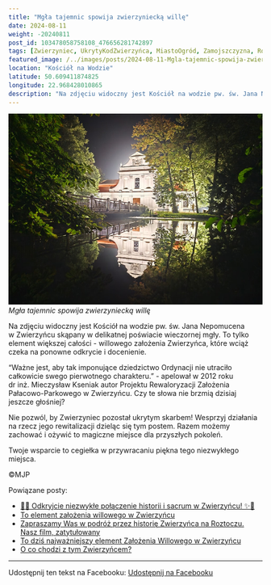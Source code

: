 ```yaml
---
title: "Mgła tajemnic spowija zwierzyniecką willę"
date: 2024-08-11
weight: -20240811
post_id: 103478058758108_476656281742897
tags: [Zwierzyniec, UkrytyKodZwierzyńca, MiastoOgród, Zamojszczyzna, Roztocze, Lubelskie, villarestituta, turystyka, dziedzictwo, zabytki, krajobrazy, TajemnicePrzeszłości, PodróżeWczasie, MagiczneMiejsce]
featured_image: /../images/posts/2024-08-11-Mgla-tajemnic-spowija-zwierzyniecka-wille.jpg
location: "Kościół na Wodzie"
latitude: 50.609411874825
longitude: 22.968428010865
description: "Na zdjęciu widoczny jest Kościół na wodzie pw. św. Jana Nepomucena w Zwierzyńcu skąpany w delikatnej poświacie wieczornej mgły. To tylko element więks..."
---
```


![Mgła tajemnic spowija zwierzyniecką willę](/images/posts/2024-08-11-Mgla-tajemnic-spowija-zwierzyniecka-wille.jpg)
*Mgła tajemnic spowija zwierzyniecką willę*

Na zdjęciu widoczny jest Kościół na wodzie pw. św. Jana Nepomucena w Zwierzyńcu skąpany w delikatnej poświacie wieczornej mgły. To tylko element większej całości - willowego założenia Zwierzyńca, które wciąż czeka na ponowne odkrycie i docenienie.

“Ważne jest, aby tak imponujące dziedzictwo Ordynacji nie utraciło całkowicie swego pierwotnego charakteru.” - apelował w 2012 roku dr inż. Mieczysław Kseniak autor Projektu Rewaloryzacji Założenia Pałacowo-Parkowego w Zwierzyńcu. Czy te słowa nie brzmią dzisiaj jeszcze głośniej?

Nie pozwól, by Zwierzyniec pozostał ukrytym skarbem!
Wesprzyj działania na rzecz jego rewitalizacji dzieląc się tym postem. Razem możemy zachować i ożywić to magiczne miejsce dla przyszłych pokoleń.

Twoje wsparcie to cegiełka w przywracaniu piękna tego niezwykłego miejsca.



©MJP

Powiązane posty:
- [🌟✨ Odkryjcie niezwykłe połączenie historii i sacrum w Zwierzyńcu! ✨🌟](/posts/-Odkryjcie-niezwykle-polaczenie-historii-i-sacrum)
- [To element założenia willowego w Zwierzyńcu](/posts/To-element-zalozenia-willowego-w-Zwierzyncu)
- [Zapraszamy Was w podróż przez historię Zwierzyńca na Roztoczu. Nasz film, zatytułowany ](/posts/Zapraszamy-Was-w-podroz-przez-historie-Zwierzynca)
- [To dziś najważniejszy element Założenia Willowego w Zwierzyńcu](/posts/To-dzis-najwazniejszy-element-Zalozenia-Willowego)
- [O co chodzi z tym Zwierzyńcem?](/posts/O-co-chodzi-z-tym-Zwierzyncem)


---

Udostępnij ten tekst na Facebooku:
[Udostępnij na Facebooku](https://www.facebook.com/sharer/sharer.php?u=https://stowarzyszeniewachniewskiej.pl/posts/Mgla-tajemnic-spowija-zwierzyniecka-wille)

<script type="application/ld+json">
{
  "@context": "https://schema.org",
  "@type": "BlogPosting",
  "headline": "Mgła tajemnic spowija zwierzyniecką willę",
  "datePublished": "2024-08-11",
  "dateModified": "2024-08-11",
  "author": {
    "@type": "Person",
    "name": "Michał Jan Patyk"
  },
  "publisher": {
    "@type": "Organization",
    "name": "Stowarzyszenie im. Aleksandry Wachniewskiej",
    "logo": {
      "@type": "ImageObject",
      "url": "https://stowarzyszeniewachniewskiej.pl/images/logo/logo.svg"
    }
  },
  "mainEntityOfPage": {
    "@type": "WebPage",
    "@id": "https://stowarzyszeniewachniewskiej.pl/posts/Mgla-tajemnic-spowija-zwierzyniecka-wille"
  },
  "image": {
    "@type": "ImageObject",
    "url": "https://stowarzyszeniewachniewskiej.pl/images/posts/2024-08-11-Mgla-tajemnic-spowija-zwierzyniecka-wille.jpg"
  },
  "articleSection": "Dziedzictwo Kulturowe i Zabytki",
  "keywords": "Zwierzyniec, UkrytyKodZwierzyńca, MiastoOgród, Zamojszczyzna, Roztocze, Lubelskie, villarestituta, turystyka, dziedzictwo, zabytki, krajobrazy, TajemnicePrzeszłości, PodróżeWczasie, MagiczneMiejsce",
  "wordCount": 112,
  "articleBody": "Na zdjęciu widoczny jest Kościół na wodzie pw. św. Jana Nepomucena w Zwierzyńcu skąpany w delikatnej poświacie wieczornej mgły. To tylko element większej całości - willowego założenia Zwierzyńca, które wciąż czeka na ponowne odkrycie i docenienie.\n\n“Ważne jest, aby tak imponujące dziedzictwo Ordynacji nie utraciło całkowicie swego pierwotnego charakteru.” - apelował w 2012 roku dr inż. Mieczysław Kseniak autor Projektu Rewaloryzacji Założenia Pałacowo-Parkowego w Zwierzyńcu. Czy te słowa nie brzmią dzisiaj jeszcze głośniej?\n\nNie pozwól, by Zwierzyniec pozostał ukrytym skarbem!\nWesprzyj działania na rzecz jego rewitalizacji dzieląc się tym postem. Razem możemy zachować i ożywić to magiczne miejsce dla przyszłych pokoleń.\n\nTwoje wsparcie to cegiełka w przywracaniu piękna tego niezwykłego miejsca.\n\n             \n\n©MJP",
  "description": "Odkryj piękno Zwierzyńca i jego zabytki.",
  "copyrightHolder": {
    "@type": "Person",
    "name": "Michał Jan Patyk"
  }
}
</script>
<script type="application/ld+json">
{
  "@context": "https://schema.org",
  "@type": "BreadcrumbList",
  "itemListElement": [
    {
      "@type": "ListItem",
      "position": 1,
      "name": "Home",
      "item": "https://stowarzyszeniewachniewskiej.pl"
    },
    {
      "@type": "ListItem",
      "position": 2,
      "name": "posts",
      "item": "https://stowarzyszeniewachniewskiej.pl/posts"
    },
    {
      "@type": "ListItem",
      "position": 3,
      "name": "Mgła tajemnic spowija zwierzyniecką willę",
      "item": "https://stowarzyszeniewachniewskiej.pl/posts/Mgla-tajemnic-spowija-zwierzyniecka-wille"
    }
  ]
}
</script>
